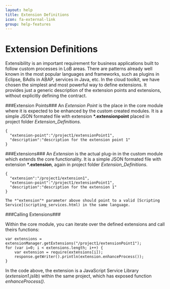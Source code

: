 ```yaml
---
layout: help
title: Extension Definitions
icon: fa-external-link
group: help-features
---
```


Extension Definitions
===

Extensibility is an important requirement for business applications built to follow custom processes in LoB areas. There are patterns already well known in the most popular languages and frameworks, such as plugins in Eclipse, BAdIs in ABAP, services in Java, etc. In the cloud toolkit, we have chosen the simplest and most powerful way to define extensions. It provides just a generic description of the extension points and extensions, without explicitly defining the contract.

###Extension Points###
An *Extension Point* is the place in the core module where it is expected to be enhanced by the custom created modules. It is a simple JSON formated file with extension **\*.extensionpoint** placed in project folder *Extension_Definitions*.

<pre><code>{
  "extension-point":"/project1/extensionPoint1",
  "description":"description for the extension point 1"
}
</code></pre>

###Extensions###
An *Extension* is the actual plug-in in the custom module which extends the core functionality. It is a simple JSON formated file with extension **\*.extension**, again in project folder *Extension_Definitions*.

<pre><code>{
  "extension":"/project1/extension1",
  "extension-point":"/project1/extensionPoint1",
  "description":"description for the extension 1"
}
</code></pre>

<pre><code>The *"extension"* parameter above should point to a valid [Scripting Service](scripting_services.html) in the same language.
</code></pre>

###Calling Extensions###

Within the core module, you can iterate over the defined extensions and call theirs functions:

<pre><code>var extensions = extensionManager.getExtensions("/project1/extensionPoint1");
for (var i=0; i < extensions.length; i++) {
    var extension = require(extensions[i]);
    response.getWriter().println(extension.enhanceProcess());
}
</code></pre>

In the code above, the extension is a JavaScript Service Library (*extension1.jslib*) within the same project, which has exposed function *enhanceProcess()*.
